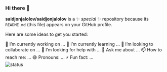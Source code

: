 ### Hi there 👋


**saidjonjalolov/saidjonjalolov** is a ✨ _special_ ✨ repository because its `README.md` (this file) appears on your GitHub profile.

Here are some ideas to get you started:

🔭 I’m currently working on ...
🌱 I’m currently learning ...
👯 I’m looking to collaborate on ...
🤔 I’m looking for help with ...
💬 Ask me about ...
📫 How to reach me: ...
😄 Pronouns: ...
⚡ Fun fact: ...
<br>
![status](https://github-readme-stats.vercel.app/api?username=saidjonjalolov&show_icons=true&theme=radical)
